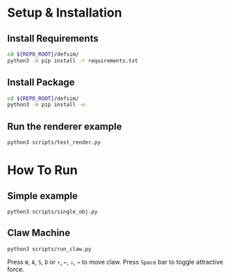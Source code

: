 # Setup & Installation

## Install Requirements

```bash
cd ${REPO_ROOT}/defsim/
python3 -m pip install -r requirements.txt
```

## Install Package

```bash
cd ${REPO_ROOT}/defsim/
python3 -m pip install -e.
```

## Run the renderer example

```bash
python3 scripts/test_render.py
```

# How To Run
## Simple example
`python3 scripts/single_obj.py`

## Claw Machine
`python3 scripts/run_claw.py`

Press `W`, `A`, `S`, `D` or `↑`, `←`, `↓`, `→` to move claw.
Press `Space` bar to toggle attractive force.
